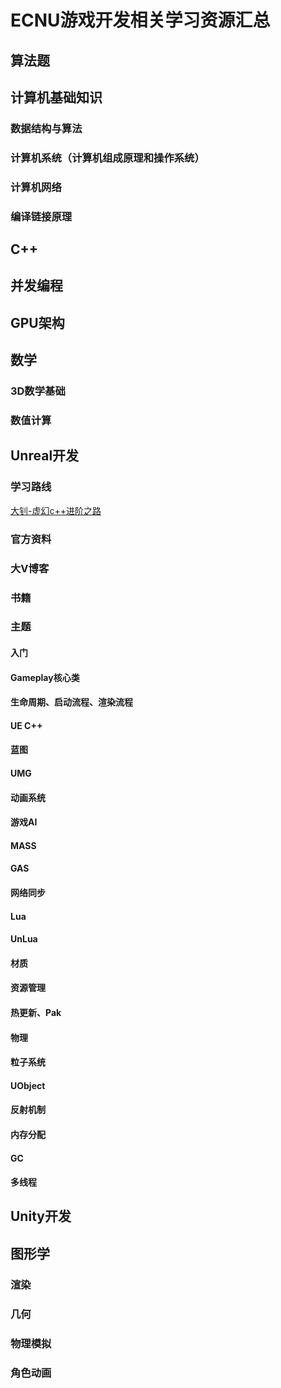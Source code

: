 # ECNU游戏开发相关学习资源汇总
## 算法题

## 计算机基础知识
### 数据结构与算法
### 计算机系统（计算机组成原理和操作系统）
### 计算机网络
### 编译链接原理

## C++
## 并发编程
## GPU架构
## 数学
### 3D数学基础
### 数值计算

## Unreal开发
### 学习路线
[大钊-虚幻c++进阶之路](https://www.bilibili.com/video/BV1C7411F7RF/)
### 官方资料

### 大V博客


### 书籍

### 主题
#### 入门
#### Gameplay核心类
#### 生命周期、启动流程、渲染流程
#### UE C++
#### 蓝图
#### UMG
#### 动画系统
#### 游戏AI
#### MASS
#### GAS
#### 网络同步
#### Lua
#### UnLua
#### 材质
#### 资源管理
#### 热更新、Pak
#### 物理
#### 粒子系统
#### UObject
#### 反射机制
#### 内存分配
#### GC
#### 多线程





## Unity开发
## 图形学
### 渲染
### 几何
### 物理模拟
### 角色动画


